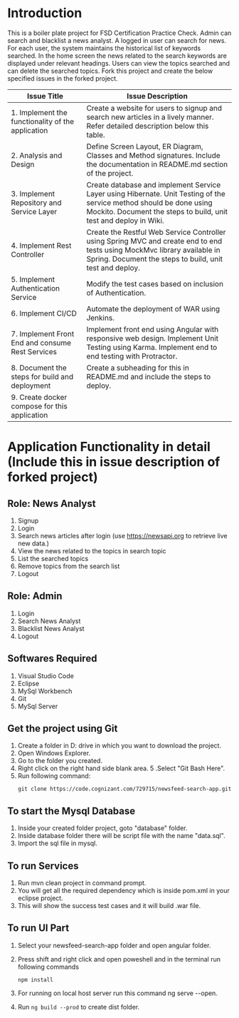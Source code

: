 # Introduction
This is a boiler plate project for FSD Certification Practice Check. Admin can search and blacklist a news analyst. A logged in user can search for news. For each user, the system maintains the historical list of keywords searched. In the home screen the news related to the search keywords are displayed under relevant headings. Users can view the topics searched and can delete the searched topics. Fork this project and create the below specified issues in the forked project.

| **Issue Title** | **Issue Description** |
|-----------|-------------------|
| 1. Implement the functionality of the application | Create a website for users to signup and search new articles in a lively manner. Refer detailed description below this table. |
| 2. Analysis and Design | Define Screen Layout, ER Diagram, Classes and Method signatures. Include the documentation in README.md section of the project. |
| 3. Implement Repository and Service Layer | Create database and implement Service Layer using Hibernate. Unit Testing of the service method should be done using Mockito. Document the steps to build, unit test and deploy in Wiki. |
| 4. Implement Rest Controller | Create the Restful Web Service Controller using Spring MVC and create end to end tests using MockMvc library available in Spring. Document the steps to build, unit test and deploy. |
| 5. Implement Authentication Service | Modify the test cases based on inclusion of Authentication. |
| 6. Implement CI/CD | Automate the deployment of WAR using Jenkins. |
| 7. Implement Front End and consume Rest Services | Implement front end using Angular with responsive web design. Implement Unit Testing using Karma. Implement end to end testing with Protractor. |
| 8. Document the steps for build and deployment | Create a subheading for this in README.md and include the steps to deploy. |
| 9. Create docker compose for this application | |

# Application Functionality in detail (Include this in issue description of forked project)

## Role: News Analyst
1. Signup
2. Login
3. Search news articles after login (use https://newsapi.org to retrieve live new data.)
4. View the news related to the topics in search topic
5. List the searched topics
6. Remove topics from the search list
7. Logout

## Role: Admin
1. Login
2. Search News Analyst
3. Blacklist News Analyst
4. Logout


## Softwares Required

1. Visual Studio Code
2. Eclipse
3. MySql Workbench
4. Git 
5. MySql Server
 

## Get the project using Git


1. Create a folder in D: drive in which you want to download the project.
2. Open Windows Explorer.
3. Go to the folder you created.
4. Right click on the right hand side blank area.
5 .Select "Git Bash Here".
6. Run following command:
    ```
    git clone https://code.cognizant.com/729715/newsfeed-search-app.git
    ```

## To start the Mysql Database

1. Inside your created folder project, goto "database" folder.
2. Inside database folder there will be script file with the name "data.sql".
3. Import the sql file in mysql.


## To run Services

1. Run mvn clean project in command prompt.
2. You will get all the required dependency which is inside pom.xml in your eclipse project.
3. This will show the success test cases and it will build .war file.

## To run UI Part

1. Select your newsfeed-search-app folder and open angular folder.
2. Press shift and right click and open poweshell and in the terminal run following commands 
    ```
    npm install
    ```
   
    
    
3. For running on local host server run this command ng serve --open.
4. Run 
 ```ng build --prod```
    to create dist folder.


